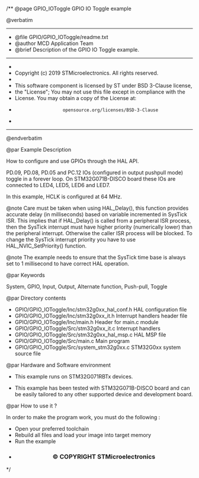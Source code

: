 /**
  @page GPIO_IOToggle GPIO IO Toggle example
  
  @verbatim
  ******************************************************************************
  * @file    GPIO/GPIO_IOToggle/readme.txt 
  * @author  MCD Application Team
  * @brief   Description of the GPIO IO Toggle example.
  ******************************************************************************
  *
  * Copyright (c) 2019 STMicroelectronics. All rights reserved.
  *
  * This software component is licensed by ST under BSD 3-Clause license,
  * the "License"; You may not use this file except in compliance with the
  * License. You may obtain a copy of the License at:
  *                       opensource.org/licenses/BSD-3-Clause
  *
  ******************************************************************************
  @endverbatim

@par Example Description

How to configure and use GPIOs through the HAL API.

PD.09, PD.08, PD.05 and PC.12 IOs (configured in output pushpull mode) toggle in a forever loop.
On STM32G071B-DISCO board these IOs are connected to LED4, LED5, LED6 and LED7.

In this example, HCLK is configured at 64 MHz.

@note Care must be taken when using HAL_Delay(), this function provides accurate delay (in milliseconds)
      based on variable incremented in SysTick ISR. This implies that if HAL_Delay() is called from
      a peripheral ISR process, then the SysTick interrupt must have higher priority (numerically lower)
      than the peripheral interrupt. Otherwise the caller ISR process will be blocked.
      To change the SysTick interrupt priority you have to use HAL_NVIC_SetPriority() function.
      
@note The example needs to ensure that the SysTick time base is always set to 1 millisecond
      to have correct HAL operation.

@par Keywords

System, GPIO, Input, Output, Alternate function, Push-pull, Toggle

@par Directory contents 

  - GPIO/GPIO_IOToggle/Inc/stm32g0xx_hal_conf.h    HAL configuration file
  - GPIO/GPIO_IOToggle/Inc/stm32g0xx_it.h          Interrupt handlers header file
  - GPIO/GPIO_IOToggle/Inc/main.h                  Header for main.c module  
  - GPIO/GPIO_IOToggle/Src/stm32g0xx_it.c          Interrupt handlers
  - GPIO/GPIO_IOToggle/Src/stm32g0xx_hal_msp.c     HAL MSP file
  - GPIO/GPIO_IOToggle/Src/main.c                  Main program
  - GPIO/GPIO_IOToggle/Src/system_stm32g0xx.c      STM32G0xx system source file


@par Hardware and Software environment

  - This example runs on STM32G071RBTx devices.
    
  - This example has been tested with STM32G071B-DISCO board and can be
    easily tailored to any other supported device and development board.


@par How to use it ? 

In order to make the program work, you must do the following :
 - Open your preferred toolchain
 - Rebuild all files and load your image into target memory
 - Run the example

 * <h3><center>&copy; COPYRIGHT STMicroelectronics</center></h3>
 */
